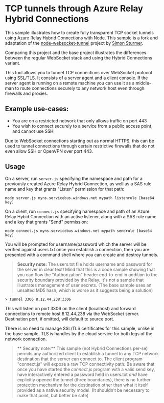 # TCP tunnels through Azure Relay Hybrid Connections  

This sample illustrates how to create fully transparent TCP socket tunnels using Azure Relay
Hybrid Connections with Node. This sample is a fork and adaptation of the [node-websocket-tunnel](https://github.com/sstur/node-websocket-tunnel)
project by [Simon Sturmer](https://github.com/sstur).  

Comparing this project and the base project illustrates the differences between the regular WebSocket 
stack and using the Hybrid Connections variant.  

This tool allows you to tunnel TCP connections over WebSocket protocol using SSL/TLS. It consists of a 
server agent and a client console. If the server agent is running on a remote machine you can use it 
as a middle-man to route connections securely to any network host even through firewalls and proxies.

## Example use-cases:
 - You are on a restricted network that only allows traffic on port 443
 - You wish to connect securely to a service from a public access point, and cannot use SSH

Due to WebSocket connections starting out as normal HTTPS, this can be used to tunnel connections through certain
restrictive firewalls that do not even allow SSH or OpenVPN over port 443.

## Usage

On a server, run `server.js` specifying the namespace and path for a previously created 
Azure Relay Hybrid Connection, as well as a SAS rule name and key that grants "Listen" permission 
for that path:

`node server.js myns.servicebus.windows.net mypath listenrule [base64 key]`

On a client, run `connect.js` specifying namespace and path of an Azure Relay Hybid Connection with
an active listener, along with a SAS rule name and a key that grants "Send" permission:

`node connect.js myns.servicebus.windows.net mypath sendrule [base64 key]`

You will be prompted for username/password which the server will be verified against users.txt once you
establish a connection, then you are presented with a command shell where you can create and destroy tunnels.

> **Security note:**
> The users.txt file holds username and password for the server in clear text! Mind that this is a 
> code sample showing that you can flow the "Authorization" header end-to-end in addition to the 
> security boundary provided by the Relay. It's not a sample that illustrates management of user 
> secrets. (The base sample uses an unsalted MD5 hash, which is worse as it suggests being a solution)

`> tunnel 3306 8.12.44.238:3306`

This will listen on port 3306 on the client (localhost) and forward connections to remote host 8.12.44.238 via the
WebSocket server. Destination port, if omitted, will default to source port.

There is no need to manage SSL/TLS certificates for this sample, unlike in the base sample. TLS 
is handles by the cloud service for both legs of the network connection.  

> ** Security note:**
> This sample (not Hybrid Connections per-se) permits any authorized client to establish a tunnel 
> to any TCP network destination that the server can connect to. The client program "connect.js"
> will expose a raw TCP connectivity path. Be aware that once you have started the *connect.js* 
> program with a valid send key, have interactively entered a password held in users.txt *and* have explicitly 
> opened the tunnel (three boundaries), there is no further protection mechanism for the destination 
> other than what it itself provided as a native security model. (It shouldn't be necessary to make
> that point, but better be safe)
